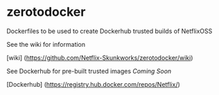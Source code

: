 zerotodocker
============

Dockerfiles to be used to create Dockerhub trusted builds of NetflixOSS

See the wiki for information

[wiki] (https://github.com/Netflix-Skunkworks/zerotodocker/wiki)

See Dockerhub for pre-built trusted images *Coming Soon*

[Dockerhub] (https://registry.hub.docker.com/repos/Netflix/)
